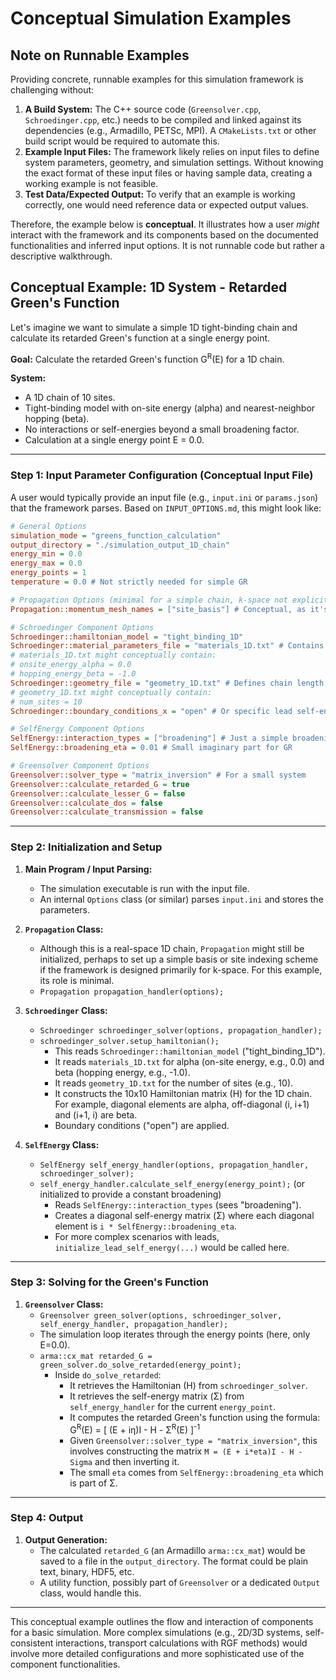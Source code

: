 # Conceptual Simulation Examples

## Note on Runnable Examples

Providing concrete, runnable examples for this simulation framework is challenging without:

1.  **A Build System:** The C++ source code (`Greensolver.cpp`, `Schroedinger.cpp`, etc.) needs to be compiled and linked against its dependencies (e.g., Armadillo, PETSc, MPI). A `CMakeLists.txt` or other build script would be required to automate this.
2.  **Example Input Files:** The framework likely relies on input files to define system parameters, geometry, and simulation settings. Without knowing the exact format of these input files or having sample data, creating a working example is not feasible.
3.  **Test Data/Expected Output:** To verify that an example is working correctly, one would need reference data or expected output values.

Therefore, the example below is **conceptual**. It illustrates how a user *might* interact with the framework and its components based on the documented functionalities and inferred input options. It is not runnable code but rather a descriptive walkthrough.

## Conceptual Example: 1D System - Retarded Green's Function

Let's imagine we want to simulate a simple 1D tight-binding chain and calculate its retarded Green's function at a single energy point.

**Goal:** Calculate the retarded Green's function G<sup>R</sup>(E) for a 1D chain.

**System:**
*   A 1D chain of 10 sites.
*   Tight-binding model with on-site energy (alpha) and nearest-neighbor hopping (beta).
*   No interactions or self-energies beyond a small broadening factor.
*   Calculation at a single energy point E = 0.0.

---

### Step 1: Input Parameter Configuration (Conceptual Input File)

A user would typically provide an input file (e.g., `input.ini` or `params.json`) that the framework parses. Based on `INPUT_OPTIONS.md`, this might look like:

```ini
# General Options
simulation_mode = "greens_function_calculation"
output_directory = "./simulation_output_1D_chain"
energy_min = 0.0
energy_max = 0.0
energy_points = 1
temperature = 0.0 # Not strictly needed for simple GR

# Propagation Options (minimal for a simple chain, k-space not explicitly used here)
Propagation::momentum_mesh_names = ["site_basis"] # Conceptual, as it's real space

# Schroedinger Component Options
Schroedinger::hamiltonian_model = "tight_binding_1D"
Schroedinger::material_parameters_file = "materials_1D.txt" # Contains alpha, beta
# materials_1D.txt might conceptually contain:
# onsite_energy_alpha = 0.0
# hopping_energy_beta = -1.0
Schroedinger::geometry_file = "geometry_1D.txt" # Defines chain length
# geometry_1D.txt might conceptually contain:
# num_sites = 10
Schroedinger::boundary_conditions_x = "open" # Or specific lead self-energies

# SelfEnergy Component Options
SelfEnergy::interaction_types = ["broadening"] # Just a simple broadening
SelfEnergy::broadening_eta = 0.01 # Small imaginary part for GR

# Greensolver Component Options
Greensolver::solver_type = "matrix_inversion" # For a small system
Greensolver::calculate_retarded_G = true
Greensolver::calculate_lesser_G = false
Greensolver::calculate_dos = false
Greensolver::calculate_transmission = false
```

---

### Step 2: Initialization and Setup

1.  **Main Program / Input Parsing:**
    *   The simulation executable is run with the input file.
    *   An internal `Options` class (or similar) parses `input.ini` and stores the parameters.

2.  **`Propagation` Class:**
    *   Although this is a real-space 1D chain, `Propagation` might still be initialized, perhaps to set up a simple basis or site indexing scheme if the framework is designed primarily for k-space. For this example, its role is minimal.
    *   `Propagation propagation_handler(options);`

3.  **`Schroedinger` Class:**
    *   `Schroedinger schroedinger_solver(options, propagation_handler);`
    *   `schroedinger_solver.setup_hamiltonian();`
        *   This reads `Schroedinger::hamiltonian_model` ("tight_binding_1D").
        *   It reads `materials_1D.txt` for alpha (on-site energy, e.g., 0.0) and beta (hopping energy, e.g., -1.0).
        *   It reads `geometry_1D.txt` for the number of sites (e.g., 10).
        *   It constructs the 10x10 Hamiltonian matrix (H) for the 1D chain. For example, diagonal elements are alpha, off-diagonal (i, i+1) and (i+1, i) are beta.
        *   Boundary conditions ("open") are applied.

4.  **`SelfEnergy` Class:**
    *   `SelfEnergy self_energy_handler(options, propagation_handler, schroedinger_solver);`
    *   `self_energy_handler.calculate_self_energy(energy_point);` (or initialized to provide a constant broadening)
        *   Reads `SelfEnergy::interaction_types` (sees "broadening").
        *   Creates a diagonal self-energy matrix (&Sigma;) where each diagonal element is `i * SelfEnergy::broadening_eta`.
        *   For more complex scenarios with leads, `initialize_lead_self_energy(...)` would be called here.

---

### Step 3: Solving for the Green's Function

1.  **`Greensolver` Class:**
    *   `Greensolver green_solver(options, schroedinger_solver, self_energy_handler, propagation_handler);`
    *   The simulation loop iterates through the energy points (here, only E=0.0).
    *   `arma::cx_mat retarded_G = green_solver.do_solve_retarded(energy_point);`
        *   Inside `do_solve_retarded`:
            *   It retrieves the Hamiltonian (H) from `schroedinger_solver`.
            *   It retrieves the self-energy matrix (&Sigma;) from `self_energy_handler` for the current `energy_point`.
            *   It computes the retarded Green's function using the formula:
                G<sup>R</sup>(E) = [ (E + i&eta;)I - H - &Sigma;<sup>R</sup>(E) ]<sup>-1</sup>
            *   Given `Greensolver::solver_type = "matrix_inversion"`, this involves constructing the matrix `M = (E + i*eta)I - H - Sigma` and then inverting it.
            *   The small `eta` comes from `SelfEnergy::broadening_eta` which is part of &Sigma;.

---

### Step 4: Output

1.  **Output Generation:**
    *   The calculated `retarded_G` (an Armadillo `arma::cx_mat`) would be saved to a file in the `output_directory`. The format could be plain text, binary, HDF5, etc.
    *   A utility function, possibly part of `Greensolver` or a dedicated `Output` class, would handle this.

---

This conceptual example outlines the flow and interaction of components for a basic simulation. More complex simulations (e.g., 2D/3D systems, self-consistent interactions, transport calculations with RGF methods) would involve more detailed configurations and more sophisticated use of the component functionalities.
